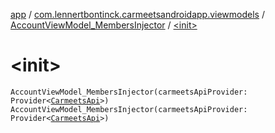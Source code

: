 [app](../../index.md) / [com.lennertbontinck.carmeetsandroidapp.viewmodels](../index.md) / [AccountViewModel_MembersInjector](index.md) / [&lt;init&gt;](./-init-.md)

# &lt;init&gt;

`AccountViewModel_MembersInjector(carmeetsApiProvider: Provider<`[`CarmeetsApi`](../../com.lennertbontinck.carmeetsandroidapp.networks/-carmeets-api/index.md)`>)`
`AccountViewModel_MembersInjector(carmeetsApiProvider: Provider<`[`CarmeetsApi`](../../com.lennertbontinck.carmeetsandroidapp.networks/-carmeets-api/index.md)`>)`